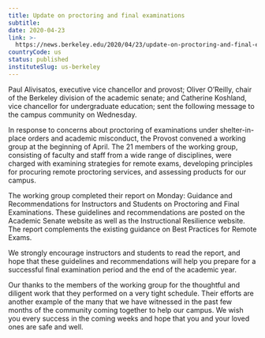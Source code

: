 ```yaml
---
title: Update on proctoring and final examinations
subtitle: 
date: 2020-04-23
link: >-
  https://news.berkeley.edu/2020/04/23/update-on-proctoring-and-final-examinations/
countryCode: us
status: published
instituteSlug: us-berkeley
---
```

Paul Alivisatos, executive vice chancellor and provost; Oliver O’Reilly, chair of the Berkeley division of the academic senate; and Catherine Koshland, vice chancellor for undergraduate education; sent the following message to the campus community on Wednesday.

In response to concerns about proctoring of examinations under shelter-in-place orders and academic misconduct, the Provost convened a working group at the beginning of April. The 21 members of the working group, consisting of faculty and staff from a wide range of disciplines, were charged with examining strategies for remote exams, developing principles for procuring remote proctoring services, and assessing products for our campus.

The working group completed their report on Monday: Guidance and Recommendations for Instructors and Students on Proctoring and Final Examinations. These guidelines and recommendations are posted on the Academic Senate website as well as the Instructional Resilience website. The report complements the existing guidance on Best Practices for Remote Exams.

We strongly encourage instructors and students to read the report, and hope that these guidelines and recommendations will help you prepare for a successful final examination period and the end of the academic year.

Our thanks to the members of the working group for the thoughtful and diligent work that they performed on a very tight schedule. Their efforts are another example of the many that we have witnessed in the past few months of the community coming together to help our campus. We wish you every success in the coming weeks and hope that you and your loved ones are safe and well.